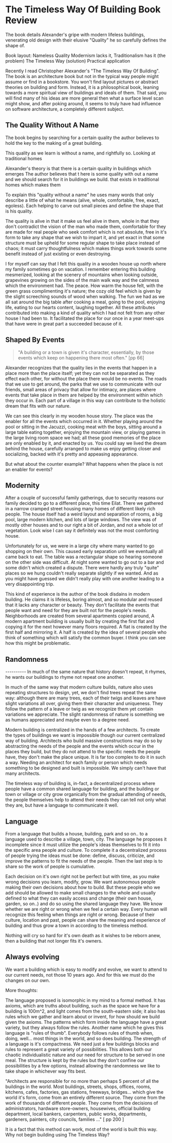 
# The Timeless Way Of Building Book Review 

The book details Alexander's gripe with modern lifeless buildings, venerating old design with their elusive "Quality" he so carefully defines the shape of.

Book layout:
    Nameless Quality
    Modernism lacks it, Traditionalism has it (the problem)
    The Timeless Way (solution)
    Practical application

Recently I read Christopher Alexander's "The Timeless Way Of Building". The book is an architecture book but not in the typical way people might assume or find in a bookstore. You won't find layout pictures or abstract theories on building and form. Instead, it is a philosophical book, leaning towards a more spiritual view of buildings and ideals of them. That said, you will find many of his ideas are more general then what a surface level scan might show, and after poking around, it seems to truly have had influence on software architecture, a completely different subject.

## The Quality Without A Name

The book begins by searching for a certain quality the author believes to hold the key to the making of a great building. 

This quality as we learn is without a name, and rightfully so. Looking at traditional homes 


Alexander's theory is that there is a certain quality in buildings which emerges 
The author believes that t here is some quality with out a name and we should search for it in buildings we build. 
that exists in traditional homes which makes them 

 To explain this "quality without a name" he uses many words that only describe a little of what he means (alive, whole, comfortable, free, exact, egoless). Each helping to carve out small pieces and define the shape that is his quality.

The quality is alive in that it make us feel alive in them, whole in that they don't contradict the vision of the man who made them, comfortable for they are made for real people who seek comfort which is not absolute, free in it's form to take any shape that we wish to impart it, and yet exact in that some structure must be upheld for some regular shape to take place instead of chaos; it must carry thoughtfulness which makes things work towards some benefit instead of just existing or even destroying.

I for myself can say that I felt this quality in a wooden house up north where my family sometimes go on vacation. I remember entering this building mesmerized, looking at the scenery of mountains when looking outside, grapevines growing on the sides of the main walk way and the calmness which the environment had. The peace. How warm the house felt, with the green grass complimenting it's nature; the cozy old feel which is given by the slight screeching sounds of wood when walking. The fun we had as we all sat around the big table after cooking a meal, going to the pool, enjoying life, eating to our hearts content, laughing together. All these attributes contributed into making a kind of quality which I had not felt from any other house I had been to. It facilitated the place for our once in a year meet-ups that have were in great part a succeeded because of it.

## Shaped By Events

> "A building or a town is given it's character, essentially, by those events which keep on happening there most often." [pp 66]

Alexander recognizes that the quality lies in the events that happen in a place more than the place itself; yet they can not be separated as they effect each other, for without the place there would be no events. The roads that we use to get around, the parks that we use to communicate with our friends, small areas of privacy that allow for intimacy, are places where events that take place in them are helped by the environment within which they occur in. Each part of a village in this way can contribute to the holistic dream that fits with our nature.

We can see this clearly in my wooden house story. The place was the enabler for all the events which occurred in it. Whether playing around the pool or sitting in the Jacuzzi, cooking meat with the boys, sitting around a large table eating together, enjoying the mountain view, or playing games in the large living room space we had; all these good memories of the place are only enabled by it, and enacted by us. You could say we lived the dream behind the house, carefully arranged to make us enjoy getting closer and socializing, backed with it's pretty and appeasing appearance.

But what about the counter example? What happens when the place is not an enabler for events?

## Modernity

After a couple of successful family gatherings, due to security reasons our family decided to go to a different place, this time Eilat. There we gathered in a narrow cramped street housing many homes of different likely rich people. The house itself had a weird layout and separation of rooms, a big pool, large modern kitchen, and lots of large windows. The view was of mostly other houses and to our right a bit of Jordan, and not a whole lot of vegetation. Look wise I can say it definitely was not the most comforting house. 

Unfortunately for us, we were in a large city where many wanted to go shopping on their own. This caused early separation until we eventually all came back to eat. The table was a rectangular shape so hearing someone on the other side was difficult. At night some wanted to go out to a bar and some didn't which created a dispute. There were hardly any truly "quite" places so we hung couldn't really separate slightly if we wanted. And as you might have guessed we didn't really play with one another leading to a very disappointing trip. 

This kind of experience is the author of the book disdains in modern building. He claims it is lifeless, boring almost, and so modular and reused that it lacks any character or beauty. They don't facilitate the events that people want and need for they are built not for the people's needs. Neighborhoods are created from several apartments copied around, A modern apartment building is usually built by creating the first flat and copying it for the next however many floors required. A flat is created by the first half and mirroring it. A half is created by the idea of several people who think of something which will satisfy the common buyer. I think you can see how this might be problematic.

## Randomness

---------- In much of the same nature that history doesn't repeat, it rhymes, he wants our buildings to rhyme not repeat one another. 

In much of the same way that modern culture builds, nature also uses repeating structures to design, yet, we don't find trees repeat the same way: although there are many trees, each of their twigs and leaves are have slight variations all over, giving them their character and uniqueness. They follow the pattern of a leave or twig as we recognize them yet contain variations we appreciate. The slight randomness of nature is something we as humans appreciated and maybe even to a degree need. 

Modern building is centralized in the hands of a few architects. To create the types of buildings we want is impossible though our current centralized way of building. Architects who build massive constructions may do so by abstracting the needs of the people and the events which occur in the places they build, but they do not attend to the specific needs the people have, they don't make the place unique. It is far too complex to do it in such a way. Needing an architect for each family or person which needs something to be designed and built is impossible. We simply can't have that many architects.

The timeless way of building is, in-fact, a decentralized process where people have a common shared language for building, and the building or town or village or city grow organically from the gradual attending of needs, the people themselves help to attend their needs they can tell not only what they are, but have a language to communicate it well. 

## Language

From a language that builds a house, building, park and so on.. to a language used to describe a village, town, city. The language he proposes it incomplete since it must utilize the people's ideas themselves to fit it into the specific area people and culture. To complete it a decentralized process of people trying the ideas must be done: define, discuss, criticize, and improve the patterns to fit the needs of the people. Then the last step is to share so the work of people is cumulative.

Each decision on it's own right not be perfect but with time, as you make wrong decisions you learn, modify, grow. We want autonomous people making their own decisions about how to build. But these people who we add should be allowed to make small changes to the whole and usually defined to what they can easily access and change (their own house, garden, so on..) and do so using the shared language they have. We know whether we are right or wrong when we feel a certain way. Every human will recognize this feeling when things are right or wrong. Because of their culture, location and past, people can share the meaning and experience of building and thus grow a town in according to the timeless method.

Nothing will cry so hard for it's own death as it wishes to be reborn anew, then a building that not longer fits it's owners.

## Always evolving

We want a building which is easy to modify and evolve, we want to attend to our current needs, not those 10 years ago. And for this we must do the changes on our own.



More thoughts: 

The language proposed is isomorphic in my mind to a formal method. It has axioms, which are truths about building, such as the space we have for a building is 100m^2, and light comes from the south-eastern side; it also has rules which we gather and learn about or invent, for how should we build given the axioms. The patterns which form inside the language have a great variety, but they always follow the rules. Another name which he gives this language is "rules of thumb". Everybody follows rules of thumb when, doing, well... most things in the world, and so does building. The strength of a language is it's compactness. We need just a few buildings blocks and rules to represent a great variety of possibilities. This allows both our chaotic individualistic nature and our need for structure to be served in one meal. The structure is kept by the rules but they don't confine our possibilities by a few options, instead allowing the randomness we like to take shape in whichever way fits best.

"Architects are responsible for no more than perhaps 5 percent of all the buildings in the world. 
Most buildings, streets, shops, offices, rooms, kitchens, cafes, factories, gas stations, freeways, bridges... which give the world it's form, come from an entirely different source. 
They come from the work of thousands of different people.
They come from the decisions of administrators, hardware store-owners, housewives, official building department, local bankers, carpenters, public works, departments, gardeners, painters, city councils, families ..."  [ pp 200 ]
			
It is a fact that this method can work, most of the world is built this way. Why not begin building using The Timeless Way?


